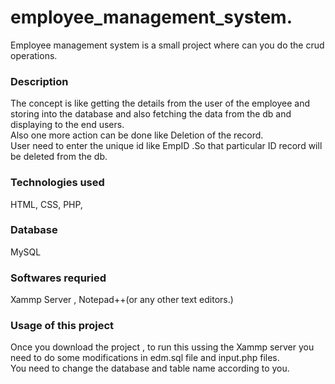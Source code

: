 # employee_management_system.
Employee management system is a small project where can you do the crud operations. 
### Description 
The concept is like getting the details from the user of the employee and storing into the database and also fetching the data from the db and displaying to the end users.<br>
Also one more action can be done like Deletion of the record. <br>
User need to  enter the unique id like EmpID .So that particular ID record will be deleted from the db. <br>
### Technologies used
HTML,
CSS,
PHP,
### Database 
MySQL 
### Softwares requried
Xammp Server ,
Notepad++(or any other text editors.)
### Usage of this project 
Once you download the project , to run this ussing the Xammp server you need to do some modifications in edm.sql file and input.php files. <br>
You need to change the database and table name according to you. 


